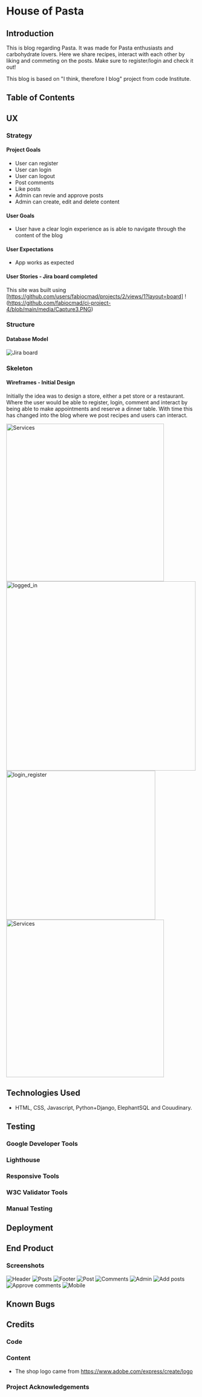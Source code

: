 # House of Pasta

## Introduction
This is blog regarding Pasta. It was made for Pasta enthusiasts and carbohydrate lovers. Here we share recipes, interact with each other by liking and commeting on the posts. Make sure to register/login and check it out!

This blog is based on "I think, therefore I blog" project from code Institute.

## Table of Contents

## UX
### Strategy
#### Project Goals
- User can register
- User can login
- User can logout
- Post comments
- Like posts
- Admin can revie and approve posts
- Admin can create, edit and delete content

#### User Goals
- User have a clear login experience as is able to navigate through the content of the blog
#### User Expectations
- App works as expected
#### User Stories - Jira board completed
This site was built using [https://github.com/users/fabiocmad/projects/2/views/1?layout=board]
!(https://github.com/fabiocmad/ci-project-4/blob/main/media/Capture3.PNG)

### Structure
#### Database Model
![Jira board](https://github.com/fabiocmad/ci-project-4/blob/main/media/cloudinary.PNG)

### Skeleton
#### Wireframes - Initial Design
Initially the idea was to design a store, either a pet store or a restaurant. Where the user would be able to register, login, comment and interact by being able to make appointments and reserve a dinner table. With time this has changed into the blog where we post recipes and users can interact.

<img width="418" alt="Services" src="https://user-images.githubusercontent.com/43655104/177613500-18f1d736-3120-43a7-b0bb-4f7ce66b9a5c.PNG">
<img width="502" alt="logged_in" src="https://user-images.githubusercontent.com/43655104/177613527-91463564-a47e-46a3-ba02-80fe4a52dd06.PNG">
<img width="395" alt="login_register" src="https://user-images.githubusercontent.com/43655104/177613548-6bc44474-169f-4c88-ad2a-4b36ebd0a0df.PNG">
<img width="418" alt="Services" src="https://user-images.githubusercontent.com/43655104/177613573-a38b78fe-84c0-4057-91a4-96b3d71fe63e.PNG">

## Technologies Used
- HTML, CSS, Javascript, Python+Django, ElephantSQL and Couudinary.

## Testing
### Google Developer Tools
### Lighthouse
### Responsive Tools


### W3C Validator Tools
### Manual Testing

## Deployment

## End Product
### Screenshots
![Header](https://github.com/fabiocmad/ci-project-4/blob/main/media/header.PNG)
![Posts](https://github.com/fabiocmad/ci-project-4/blob/main/media/posts.PNG)
![Footer](https://github.com/fabiocmad/ci-project-4/blob/main/media/footer.PNG)
![Post](https://github.com/fabiocmad/ci-project-4/blob/main/media/post.PNG)
![Comments](https://github.com/fabiocmad/ci-project-4/blob/main/media/comments.PNG)
![Admin](https://github.com/fabiocmad/ci-project-4/blob/main/media/admin.PNG)
![Add posts](https://github.com/fabiocmad/ci-project-4/blob/main/media/addposts.PNG)
![Approve comments](https://github.com/fabiocmad/ci-project-4/blob/main/media/approvecomments.PNG)
![Mobile](https://github.com/fabiocmad/ci-project-4/blob/main/media/mobile.PNG)

## Known Bugs

## Credits
### Code
### Content
* The shop logo came from https://www.adobe.com/express/create/logo

### Project Acknowledgements
